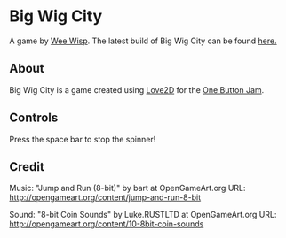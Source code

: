 # Big Wig City
A game by [Wee Wisp](https://joshalexjacobs.itch.io).
The latest build of Big Wig City can be found [here.](https://joshalexjacobs.itch.io/big-wig-city)

## About
Big Wig City is a game created using [Love2D](https://love2d.org/) for the [One Button Jam](https://itch.io/jam/one-button-to-rule-all-jam).

## Controls
Press the space bar to stop the spinner!

## Credit
Music: "Jump and Run (8-bit)" by bart at OpenGameArt.org
URL: http://opengameart.org/content/jump-and-run-8-bit

Sound: "8-bit Coin Sounds" by Luke.RUSTLTD at OpenGameArt.org
URL: http://opengameart.org/content/10-8bit-coin-sounds
